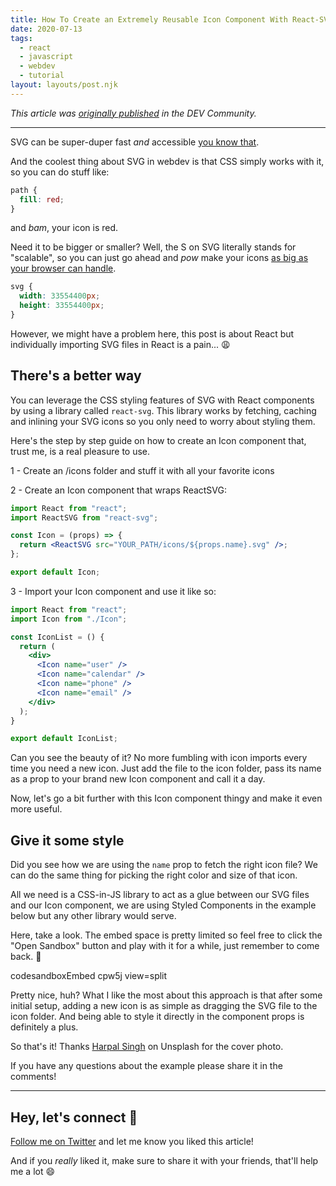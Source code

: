 ```yaml
---
title: How To Create an Extremely Reusable Icon Component With React-SVG
date: 2020-07-13
tags:
  - react
  - javascript
  - webdev
  - tutorial
layout: layouts/post.njk
---
```


_This article was [originally published](https://dev.to/vtrpldn/how-to-create-an-extremelly-reusable-icon-component-with-react-svg-1a7) in the DEV Community._

---

SVG can be super-duper fast _and_ accessible [you know that](https://css-tricks.com/accessible-svgs/).

And the coolest thing about SVG in webdev is that CSS simply works with it, so you can do stuff like:

```css
path {
  fill: red;
}
```

and _bam_, your icon is red.

Need it to be bigger or smaller? Well, the S on SVG literally stands for "scalable", so you can just go ahead and _pow_ make your icons [as big as your browser can handle](https://stackoverflow.com/questions/16637530/whats-the-maximum-pixel-value-of-css-width-and-height-properties).

```css
svg {
  width: 33554400px;
  height: 33554400px;
}
```

However, we might have a problem here, this post is about React but individually importing SVG files in React is a pain... 😩

## There's a better way

You can leverage the CSS styling features of SVG with React components by using a library called `react-svg`. This library works by fetching, caching and inlining your SVG icons so you only need to worry about styling them.

Here's the step by step guide on how to create an Icon component that, trust me, is a real pleasure to use.

1 - Create an /icons folder and stuff it with all your favorite icons

2 - Create an Icon component that wraps ReactSVG:

```jsx
import React from "react";
import ReactSVG from "react-svg";

const Icon = (props) => {
  return <ReactSVG src="YOUR_PATH/icons/${props.name}.svg" />;
};

export default Icon;
```

3 - Import your Icon component and use it like so:

```jsx
import React from "react";
import Icon from "./Icon";

const IconList = () {
  return (
    <div>
      <Icon name="user" />
      <Icon name="calendar" />
      <Icon name="phone" />
      <Icon name="email" />
    </div>
  );
}

export default IconList;
```

Can you see the beauty of it? No more fumbling with icon imports every time you need a new icon. Just add the file to the icon folder, pass its name as a prop to your brand new Icon component and call it a day.

Now, let's go a bit further with this Icon component thingy and make it even more useful.

## Give it some style

Did you see how we are using the `name` prop to fetch the right icon file? We can do the same thing for picking the right color and size of that icon.

All we need is a CSS-in-JS library to act as a glue between our SVG files and our Icon component, we are using Styled Components in the example below but any other library would serve.

Here, take a look. The embed space is pretty limited so feel free to click the "Open Sandbox" button and play with it for a while, just remember to come back. 🙂

codesandboxEmbed cpw5j view=split

Pretty nice, huh? What I like the most about this approach is that after some initial setup, adding a new icon is as simple as dragging the SVG file to the icon folder. And being able to style it directly in the component props is definitely a plus.

So that's it! Thanks [Harpal Singh](https://unsplash.com/@aquatium) on Unsplash for the cover photo.

If you have any questions about the example please share it in the comments!

---

## Hey, let's connect 👋

[Follow me on Twitter](https://twitter.com/paladini_dev) and let me know you liked this article!

And if you _really_ liked it, make sure to share it with your friends, that'll help me a lot 😄
